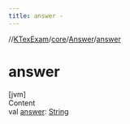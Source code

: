 ```yaml
---
title: answer -
---
```

//[KTexExam](../../index.md)/[core](../index.md)/[Answer](index.md)/[answer](answer.md)



# answer  
[jvm]  
Content  
val [answer](answer.md): [String](https://kotlinlang.org/api/latest/jvm/stdlib/kotlin/-string/index.html)  



